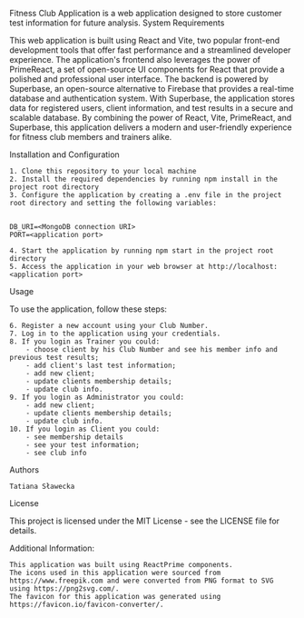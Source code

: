 Fitness Club Application is a web application designed to store customer test information for future analysis.
System Requirements

This web application is built using React and Vite, two popular front-end development tools that offer fast performance and a streamlined developer experience. The application's frontend also leverages the power of PrimeReact, a set of open-source UI components for React that provide a polished and professional user interface. The backend is powered by Superbase, an open-source alternative to Firebase that provides a real-time database and authentication system. With Superbase, the application stores data for registered users, client information, and test results in a secure and scalable database. By combining the power of React, Vite, PrimeReact, and Superbase, this application delivers a modern and user-friendly experience for fitness club members and trainers alike.

Installation and Configuration

    1. Clone this repository to your local machine
    2. Install the required dependencies by running npm install in the project root directory
    3. Configure the application by creating a .env file in the project root directory and setting the following variables:


    DB_URI=<MongoDB connection URI>
    PORT=<application port>

    4. Start the application by running npm start in the project root directory
    5. Access the application in your web browser at http://localhost:<application port>

Usage

To use the application, follow these steps:

    6. Register a new account using your Club Number.
    7. Log in to the application using your credentials.
    8. If you login as Trainer you could:
        - choose client by his Club Number and see his member info and previous test results; 
        - add client's last test information; 
        - add new client;
        - update clients membership details;
        - update club info.
    9. If you login as Administrator you could:
        - add new client;
        - update clients membership details;
        - update club info.
    10. If you login as Client you could:
        - see membership details
        - see your test information;
        - see club info
        

Authors

    Tatiana Sławecka

License

This project is licensed under the MIT License - see the LICENSE file for details.

Additional Information:

    This application was built using ReactPrime components.
    The icons used in this application were sourced from https://www.freepik.com and were converted from PNG format to SVG using https://png2svg.com/.
    The favicon for this application was generated using https://favicon.io/favicon-converter/.
